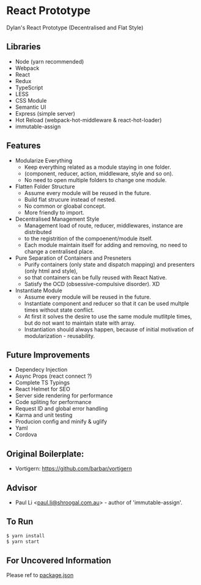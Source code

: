 # React Prototype
Dylan's React Prototype (Decentralised and Flat Style)

## Libraries
 - Node (yarn recommended)
 - Webpack
 - React
 - Redux
 - TypeScript
 - LESS
 - CSS Module
 - Semantic UI
 - Express (simple server)
 - Hot Reload (webpack-hot-middleware & react-hot-loader)
 - immutable-assign

## Features
 - Modularize Everything
   - Keep everything related as a module staying in one folder. 
   - (component, reducer, action, middleware, style and so on).
   - No need to open multiple folders to change one module.
 - Flatten Folder Structure
   - Assume every module will be reused in the future.
   - Build flat strucure instead of nested.
   - No common or gloabal concept.
   - More friendly to import.
 - Decentralised Management Style
   - Management load of route, reducer, middlewares, instance are distributed 
   - to the registrition of the compoenent/module itself.
   - Each module maintain itself for adding and removing, no need to change a centralised place.
 - Pure Separation of Containers and Presneters
   - Purify containers (only state and dispatch mapping) and presenters (only html and style),
   - so that containers can be fully reused with React Native.
   - Satisfy the OCD (obsessive-compulsive disorder). XD
 - Instantiate Module
   - Assume every module will be reused in the future.
   - Instantiate component and reducer so that it can be used multple times without state conflict.
   - At first it solves the desire to use the same module mutlitple times, but do not want to maintain state with array.
   - Instantiation should always happen, because of initial motivation of modularization - reusability.

## Future Improvements
 - Dependecy Injection
 - Async Props (react connect ?)
 - Complete TS Typings
 - React Helmet for SEO
 - Server side rendering for performance
 - Code spliting for performance
 - Request ID and global error handling
 - Karma and unit testing
 - Producion config and minify & uglify
 - Yaml
 - Cordova

## Original Boilerplate:
 - Vortigern: https://github.com/barbar/vortigern

## Advisor
 - Paul Li <<paul.li@shroogal.com.au>> - author of 'immutable-assign'.

## To Run
```bash
$ yarn install
$ yarn start
```

## For Uncovered Information
Please ref to [package.json](https://github.com/qk0106/React-prototype/blob/master/package.json)